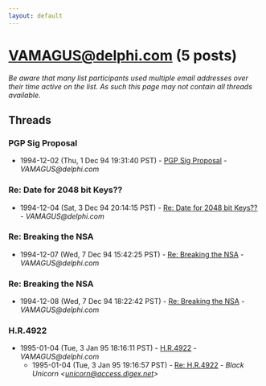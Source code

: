 ```yaml
---
layout: default
---
```


# VAMAGUS@delphi.com (5 posts)

_Be aware that many list participants used multiple email addresses over their time active on the list. As such this page may not contain all threads available._

## Threads

### PGP Sig Proposal
+ 1994-12-02 (Thu, 1 Dec 94 19:31:40 PST) - [PGP Sig Proposal](/archive/1994/12/67ec99926f3bae57ffbc2459e37314e9824e5b5d53120059ec7f917cac7dc193) - _VAMAGUS@delphi.com_

### Re: Date for 2048 bit Keys??
+ 1994-12-04 (Sat, 3 Dec 94 20:14:15 PST) - [Re: Date for 2048 bit Keys??](/archive/1994/12/4cdd5ab7d744ba1f2d59d9eb345beaa6d320f8e8036cc780b344bf61e246285a) - _VAMAGUS@delphi.com_

### Re: Breaking the NSA
+ 1994-12-07 (Wed, 7 Dec 94 15:42:25 PST) - [Re: Breaking the NSA](/archive/1994/12/df315592e563010684bcb33c18734a73ebf53d7081bfe151f1b6bba27b65a3cb) - _VAMAGUS@delphi.com_

### Re: Breaking the NSA
+ 1994-12-08 (Wed, 7 Dec 94 18:22:42 PST) - [Re: Breaking the NSA](/archive/1994/12/41ab78c6882997922a912259cc1692a3a883660a18ba8c08018d7adb1f7ed664) - _VAMAGUS@delphi.com_

### H.R.4922
+ 1995-01-04 (Tue, 3 Jan 95 18:16:11 PST) - [H.R.4922](/archive/1995/01/65e6e9c0ceb1eec5f0ca0a392a9362d9ab4f30a459b01c9d77d1fd632602a63a) - _VAMAGUS@delphi.com_
  + 1995-01-04 (Tue, 3 Jan 95 19:16:57 PST) - [Re: H.R.4922](/archive/1995/01/cd01255c1a0d6b1abb305c96e0580e1d06fb40c8196b2d1f7684d4b8d83dd760) - _Black Unicorn \<unicorn@access.digex.net\>_

